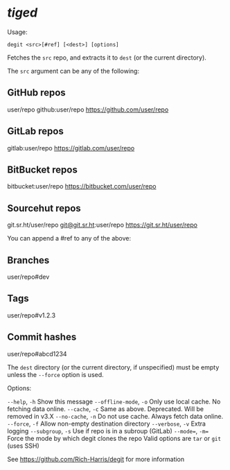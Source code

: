 # _tiged_

Usage:

`degit <src>[#ref] [<dest>] [options]`

Fetches the `src` repo, and extracts it to `dest` (or the current directory).

The `src` argument can be any of the following:

## GitHub repos

user/repo
github:user/repo
https://github.com/user/repo

## GitLab repos

gitlab:user/repo
https://gitlab.com/user/repo

## BitBucket repos

bitbucket:user/repo
https://bitbucket.com/user/repo

## Sourcehut repos

git.sr.ht/user/repo
git@git.sr.ht:user/repo
https://git.sr.ht/user/repo

You can append a #ref to any of the above:

## Branches

user/repo#dev

## Tags

user/repo#v1.2.3

## Commit hashes

user/repo#abcd1234

The `dest` directory (or the current directory, if unspecified) must be empty
unless the `--force` option is used.

Options:

  `--help`,    `-h`      Show this message
  `--offline-mode`, `-o` Only use local cache. No fetching data online.
  `--cache`,   `-c`      Same as above. Deprecated. Will be removed in v3.X
  `--no-cache`,   `-n`   Do not use cache. Always fetch data online.
  `--force`,   `-f`      Allow non-empty destination directory
  `--verbose`, `-v`      Extra logging
  `--subgroup`, `-s`     Use if repo is in a subroup (GitLab)
  `--mode=`,   `-m=`     Force the mode by which degit clones the repo
                     Valid options are `tar` or `git` (uses SSH)

See https://github.com/Rich-Harris/degit for more information
